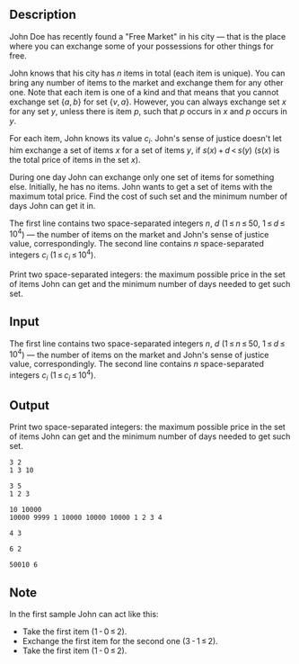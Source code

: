 ## Description

<div><p>John Doe has recently found a "Free Market" in his city — that is the place where you can exchange some of your possessions for other things for free. </p><p>John knows that his city has <span class="tex-span"><i>n</i></span> items in total (each item is unique). You can bring any number of items to the market and exchange them for any other one. Note that each item is one of a kind and that means that you cannot exchange set <span class="tex-span">{<i>a</i>, <i>b</i>}</span> for set <span class="tex-span">{<i>v</i>, <i>a</i>}</span>. However, you can always exchange set <span class="tex-span"><i>x</i></span> for any set <span class="tex-span"><i>y</i></span>, unless there is item <span class="tex-span"><i>p</i></span>, such that <span class="tex-span"><i>p</i></span> occurs in <span class="tex-span"><i>x</i></span> and <span class="tex-span"><i>p</i></span> occurs in <span class="tex-span"><i>y</i></span>.</p><p>For each item, John knows its value <span class="tex-span"><i>c</i><sub class="lower-index"><i>i</i></sub></span>. John's sense of justice doesn't let him exchange a set of items <span class="tex-span"><i>x</i></span> for a set of items <span class="tex-span"><i>y</i></span>, if <span class="tex-span"><i>s</i>(<i>x</i>) + <i>d</i> &lt; <i>s</i>(<i>y</i>)</span> (<span class="tex-span"><i>s</i>(<i>x</i>)</span> is the total price of items in the set <span class="tex-span"><i>x</i></span>). </p><p>During one day John can exchange only one set of items for something else. Initially, he has no items. John wants to get a set of items with the maximum total price. Find the cost of such set and the minimum number of days John can get it in. </p></div><div class="input-specification"><p>The first line contains two space-separated integers <span class="tex-span"><i>n</i></span>, <span class="tex-span"><i>d</i></span> (<span class="tex-span">1 ≤ <i>n</i> ≤ 50</span>, <span class="tex-span">1 ≤ <i>d</i> ≤ 10<sup class="upper-index">4</sup></span>) — the number of items on the market and John's sense of justice value, correspondingly. The second line contains <span class="tex-span"><i>n</i></span> space-separated integers <span class="tex-span"><i>c</i><sub class="lower-index"><i>i</i></sub></span> (<span class="tex-span">1 ≤ <i>c</i><sub class="lower-index"><i>i</i></sub> ≤ 10<sup class="upper-index">4</sup></span>).</p></div><div class="output-specification"><p>Print two space-separated integers: the maximum possible price in the set of items John can get and the minimum number of days needed to get such set.</p></div>

## Input

<p>The first line contains two space-separated integers <span class="tex-span"><i>n</i></span>, <span class="tex-span"><i>d</i></span> (<span class="tex-span">1 ≤ <i>n</i> ≤ 50</span>, <span class="tex-span">1 ≤ <i>d</i> ≤ 10<sup class="upper-index">4</sup></span>) — the number of items on the market and John's sense of justice value, correspondingly. The second line contains <span class="tex-span"><i>n</i></span> space-separated integers <span class="tex-span"><i>c</i><sub class="lower-index"><i>i</i></sub></span> (<span class="tex-span">1 ≤ <i>c</i><sub class="lower-index"><i>i</i></sub> ≤ 10<sup class="upper-index">4</sup></span>).</p>

## Output

<p>Print two space-separated integers: the maximum possible price in the set of items John can get and the minimum number of days needed to get such set.</p>





```input1
3 2
1 3 10

```




```input2
3 5
1 2 3

```




```input3
10 10000
10000 9999 1 10000 10000 10000 1 2 3 4

```




```output1
4 3

```




```output2
6 2

```




```output3
50010 6

```



## Note

<p>In the first sample John can act like this: </p><ul> <li> Take the first item (<span class="tex-span">1 - 0 ≤ 2</span>). </li><li> Exchange the first item for the second one (<span class="tex-span">3 - 1 ≤ 2</span>). </li><li> Take the first item (<span class="tex-span">1 - 0 ≤ 2</span>). </li></ul>
